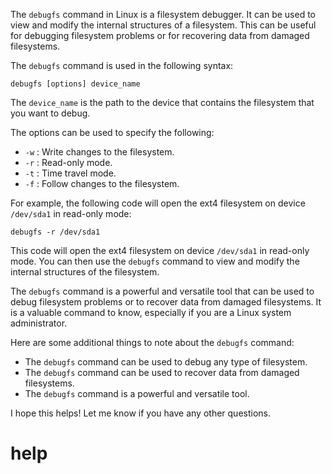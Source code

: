 The `debugfs` command in Linux is a filesystem debugger. It can be used to view and modify the internal structures of a filesystem. This can be useful for debugging filesystem problems or for recovering data from damaged filesystems.

The `debugfs` command is used in the following syntax:

```
debugfs [options] device_name
```

The `device_name` is the path to the device that contains the filesystem that you want to debug.

The options can be used to specify the following:

* `-w` : Write changes to the filesystem.
* `-r` : Read-only mode.
* `-t` : Time travel mode.
* `-f` : Follow changes to the filesystem.

For example, the following code will open the ext4 filesystem on device `/dev/sda1` in read-only mode:

```
debugfs -r /dev/sda1
```

This code will open the ext4 filesystem on device `/dev/sda1` in read-only mode. You can then use the `debugfs` command to view and modify the internal structures of the filesystem.

The `debugfs` command is a powerful and versatile tool that can be used to debug filesystem problems or to recover data from damaged filesystems. It is a valuable command to know, especially if you are a Linux system administrator.

Here are some additional things to note about the `debugfs` command:

* The `debugfs` command can be used to debug any type of filesystem.
* The `debugfs` command can be used to recover data from damaged filesystems.
* The `debugfs` command is a powerful and versatile tool.

I hope this helps! Let me know if you have any other questions.




# help 

```

```
